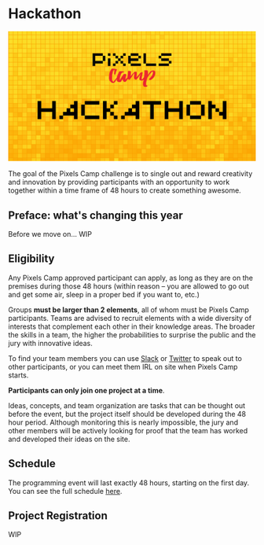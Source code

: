 # Hackathon

![Image](img/hackathon.png)

The goal of the Pixels Camp challenge is to single out and reward creativity and innovation by providing participants with an opportunity to work together within a time frame of 48 hours to create something awesome.

## Preface: what's changing this year

Before we move on... WIP

## Eligibility

Any Pixels Camp approved participant can apply, as long as they are on the premises during those 48 hours (within reason – you are allowed to go out and get some air, sleep in a proper bed if you want to, etc.)

Groups __must be larger than 2 elements__, all of whom must be Pixels Camp participants. Teams are advised to recruit elements with a wide diversity of interests that complement each other in their knowledge areas. The broader the skills in a team, the higher the probabilities to surprise the public and the jury with innovative ideas.

To find your team members you can use [Slack][2] or [Twitter][3] to speak out to other participants, or you can meet them IRL on site when Pixels Camp starts.

__Participants can only join one project at a time__.

Ideas, concepts, and team organization are tasks that can be thought out before the event, but the project itself should be developed during the 48 hour period. Although monitoring this is nearly impossible, the jury and other members will be actively looking for proof that the team has worked and developed their ideas on the site.

## Schedule

The programming event will last exactly 48 hours, starting on the first day. You can see the full schedule [here](https://pixels.camp/schedule/).

## Project Registration

WIP

[2]: https://github.com/PixelsCamp/docs/blob/master/SLACK.md
[3]: https://twitter.com/pixelscamp
[4]: https://github.com/PixelsCamp/projects/blob/master/nobull_bot.md
